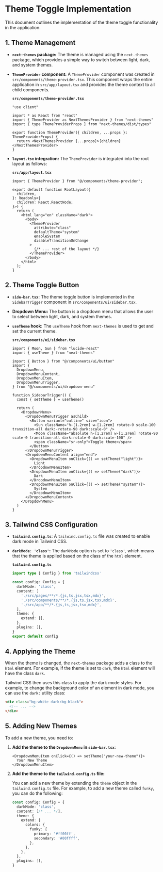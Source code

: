 # Theme Toggle Implementation

This document outlines the implementation of the theme toggle functionality in the application.

## 1. Theme Management

- **`next-themes` package:** The theme is managed using the `next-themes` package, which provides a simple way to switch between light, dark, and system themes.

- **`ThemeProvider` component:** A `ThemeProvider` component was created in `src/components/theme-provider.tsx`. This component wraps the entire application in `src/app/layout.tsx` and provides the theme context to all child components.

  **`src/components/theme-provider.tsx`**
  ```tsx
  "use client"

  import * as React from "react"
  import { ThemeProvider as NextThemesProvider } from "next-themes"
  import { type ThemeProviderProps } from "next-themes/dist/types"

  export function ThemeProvider({ children, ...props }: ThemeProviderProps) {
    return <NextThemesProvider {...props}>{children}</NextThemesProvider>
  }
  ```

- **`layout.tsx` integration:** The `ThemeProvider` is integrated into the root layout as follows:

  **`src/app/layout.tsx`**
  ```tsx
  import { ThemeProvider } from "@/components/theme-provider";

  export default function RootLayout({
    children,
  }: Readonly<{
    children: React.ReactNode;
  }>) {
    return (
      <html lang="en" className="dark">
        <body>
          <ThemeProvider
            attribute="class"
            defaultTheme="system"
            enableSystem
            disableTransitionOnChange
          >
            {/* ... rest of the layout */}
          </ThemeProvider>
        </body>
      </html>
    );
  }
  ```

## 2. Theme Toggle Button

- **`side-bar.tsx`:** The theme toggle button is implemented in the `SidebarTrigger` component in `src/components/ui/sidebar.tsx`.

- **Dropdown Menu:** The button is a dropdown menu that allows the user to select between light, dark, and system themes.

- **`useTheme` hook:** The `useTheme` hook from `next-themes` is used to get and set the current theme.

  **`src/components/ui/sidebar.tsx`**
  ```tsx
  import { Moon, Sun } from "lucide-react"
  import { useTheme } from "next-themes"

  import { Button } from "@/components/ui/button"
  import {
    DropdownMenu,
    DropdownMenuContent,
    DropdownMenuItem,
    DropdownMenuTrigger,
  } from "@/components/ui/dropdown-menu"

  function SidebarTrigger() {
    const { setTheme } = useTheme()

    return (
      <DropdownMenu>
        <DropdownMenuTrigger asChild>
          <Button variant="outline" size="icon">
            <Sun className="h-[1.2rem] w-[1.2rem] rotate-0 scale-100 transition-all dark:-rotate-90 dark:scale-0" />
            <Moon className="absolute h-[1.2rem] w-[1.2rem] rotate-90 scale-0 transition-all dark:rotate-0 dark:scale-100" />
            <span className="sr-only">Toggle theme</span>
          </Button>
        </DropdownMenuTrigger>
        <DropdownMenuContent align="end">
          <DropdownMenuItem onClick={() => setTheme("light")}>
            Light
          </DropdownMenuItem>
          <DropdownMenuItem onClick={() => setTheme("dark")}>
            Dark
          </DropdownMenuItem>
          <DropdownMenuItem onClick={() => setTheme("system")}>
            System
          </DropdownMenuItem>
        </DropdownMenuContent>
      </DropdownMenu>
    )
  }
  ```

## 3. Tailwind CSS Configuration

- **`tailwind.config.ts`:** A `tailwind.config.ts` file was created to enable dark mode in Tailwind CSS.

- **`darkMode: 'class'`:** The `darkMode` option is set to `'class'`, which means that the theme is applied based on the class of the `html` element.

  **`tailwind.config.ts`**
  ```ts
  import type { Config } from 'tailwindcss'

  const config: Config = {
    darkMode: 'class',
    content: [
      './src/pages/**/*.{js,ts,jsx,tsx,mdx}',
      './src/components/**/*.{js,ts,jsx,tsx,mdx}',
      './src/app/**/*.{js,ts,jsx,tsx,mdx}',
    ],
    theme: {
      extend: {},
    },
    plugins: [],
  }
  export default config
  ```

## 4. Applying the Theme

When the theme is changed, the `next-themes` package adds a class to the `html` element. For example, if the theme is set to `dark`, the `html` element will have the class `dark`.

Tailwind CSS then uses this class to apply the dark mode styles. For example, to change the background color of an element in dark mode, you can use the `dark:` utility class:

```html
<div class="bg-white dark:bg-black">
  <!-- ... -->
</div>
```

## 5. Adding New Themes

To add a new theme, you need to:

1.  **Add the theme to the `DropdownMenu` in `side-bar.tsx`:**

    ```tsx
    <DropdownMenuItem onClick={() => setTheme("your-new-theme")}>
      Your New Theme
    </DropdownMenuItem>
    ```

2.  **Add the theme to the `tailwind.config.ts` file:**

    You can add a new theme by extending the `theme` object in the `tailwind.config.ts` file. For example, to add a new theme called `funky`, you can do the following:

    ```ts
    const config: Config = {
      darkMode: 'class',
      content: [/* ... */],
      theme: {
        extend: {
          colors: {
            funky: {
              primary: '#ff00ff',
              secondary: '#00ffff',
            },
          },
        },
      },
      plugins: [],
    }
    ```

